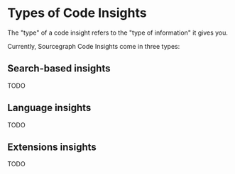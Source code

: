 # Types of Code Insights

The "type" of a code insight refers to the "type of information" it gives you.  

Currently, Sourcegraph Code Insights come in three types: 

## Search-based insights

TODO

## Language insights

TODO

## Extensions insights 

TODO